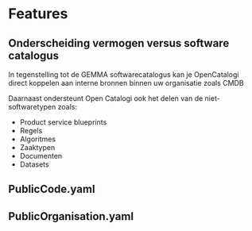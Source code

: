 # Features

## Onderscheiding vermogen versus software catalogus

In tegenstelling tot de GEMMA softwarecatalogus kan je OpenCatalogi direct koppelen aan interne bronnen binnen uw organisatie zoals CMDB

Daarnaast ondersteunt Open Catalogi ook het delen van de niet-softwaretypen zoals:

- Product service blueprints
- Regels
- Algoritmes
- Zaaktypen
- Documenten
- Datasets

## PublicCode.yaml

## PublicOrganisation.yaml
